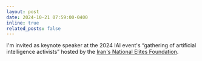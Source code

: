 ```yaml
---
layout: post
date: 2024-10-21 07:59:00-0400
inline: true
related_posts: false
---
```


I'm invited as keynote speaker at the 2024 IAI event's “gathering of artificial intelligence activists” hosted by the [Iran's National Elites Foundation](https://en.wikipedia.org/wiki/Iran%27s_National_Elites_Foundation).
